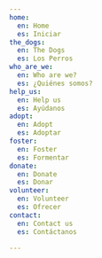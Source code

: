 ```yaml
---
home:
  en: Home
  es: Iniciar
the_dogs:
  en: The Dogs
  es: Los Perros
who_are_we:
  en: Who are we?
  es: ¿Quiénes somos?
help_us:
  en: Help us
  es: Ayúdanos
adopt:
  en: Adopt
  es: Adoptar
foster:
  en: Foster
  es: Formentar
donate:
  en: Donate
  es: Donar
volunteer:
  en: Volunteer
  es: Ofrecer
contact:
  en: Contact us
  es: Contáctanos

---
```

